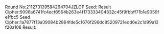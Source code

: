 Round No:211273139584264704JZLOP
Seed:
Result Cipher:9096a6741fc4ecf6564b263e4f173333404332c45f9fbbff71b1e9059fe1fbc5
Seed Cipher:1a7877f13a09084b2894fde5c1676f296dc85209721edd6e2c1d99a13f20a108
Result:

